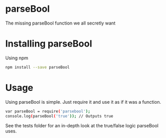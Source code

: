 # parseBool
The missing parseBool function we all secretly want

# Installing parseBool

Using npm

```bash
npm install --save parseBool
```

# Usage

Using parseBool is simple. Just require it and use it as if it was a function.
```bash
var parseBool = require('parsebool');
console.log(parseBool('true')); // Outputs true
```

See the tests folder for an in-depth look at the true/false logic parseBool uses.
